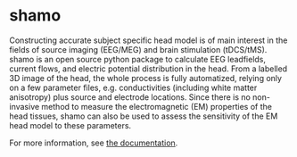 # shamo

Constructing accurate subject specific head model is of main interest in the fields of source imaging (EEG/MEG) and brain stimulation (tDCS/tMS). shamo is an open source python package to calculate EEG leadfields, current flows, and electric potential distribution in the head. From a labelled 3D image of the head, the whole process is fully automatized, relying only on a few parameter files, e.g. conductivities (including white matter anisotropy) plus source and electrode locations. Since there is no non-invasive method to measure the electromagnetic (EM) properties of the head tissues, shamo can also be used to assess the sensitivity of the EM head model to these parameters.

For more information, see [the documentation](https://cyclotronresearchcentre.github.io/shamo/index.html).